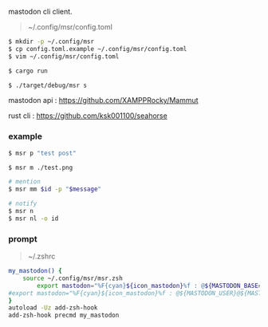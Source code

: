 mastodon cli client.

> ~/.config/msr/config.toml

```sh
$ mkdir -p ~/.config/msr
$ cp config.toml.example ~/.config/msr/config.toml
$ vim ~/.config/msr/config.toml

$ cargo run

$ ./target/debug/msr s
```

mastodon api : https://github.com/XAMPPRocky/Mammut

rust cli : https://github.com/ksk001100/seahorse

### example

```sh
$ msr p "test post"

$ msr m ./test.png

# mention
$ msr mm $id -p "$message"

# notify
$ msr n
$ msr nl -o id
```

### prompt

> ~/.zshrc

```sh
my_mastodon() {
	source ~/.config/msr/msr.zsh
		export mastodon="%F{cyan}${icon_mastodon}%f : @${MASTODON_BASE##*/}"
#export mastodon="%F{cyan}${icon_mastodon}%f : @${MASTODON_USER}@${MASTODON_BASE##*/}"
}
autoload -Uz add-zsh-hook
add-zsh-hook precmd my_mastodon
```
